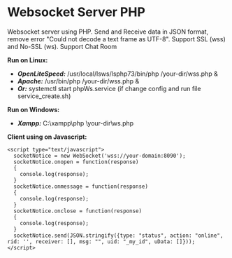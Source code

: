 <h1>Websocket Server PHP</h1>
Websocket server using PHP. Send and Receive data in JSON format, remove error "Could not decode a text frame as UTF-8". Support SSL (wss) and No-SSL (ws).
Support Chat Room

**Run on Linux:**
  - _**OpenLiteSpeed:**_ /usr/local/lsws/lsphp73/bin/php /your-dir/wss.php &
  - _**Apache:**_ /usr/bin/php /your-dir/wss.php &
  - _**Or:**_ systemctl start phpWs.service (if change config and run file service_create.sh)

**Run on Windows:**
  - _**Xampp:**_ C:\xampp\php \your-dir\ws.php

**Client using on Javascript:**

```
<script type="text/javascript">
  socketNotice = new WebSocket('wss://your-domain:8090');
  socketNotice.onopen = function(response)
  {
    console.log(response);
  }
  socketNotice.onmessage = function(response)
  { 
    console.log(response);
  }
  socketNotice.onclose = function(response)
  { 
    console.log(response);
  }
  socketNotice.send(JSON.stringify({type: "status", action: "online", rid: '', receiver: [], msg: "", uid: "_my_id", uData: []}));
</script>
